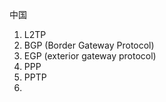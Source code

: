 

中国 
1. L2TP
2. BGP (Border Gateway Protocol)
3. EGP	(exterior gateway protocol)
4. PPP
5. PPTP
6. 